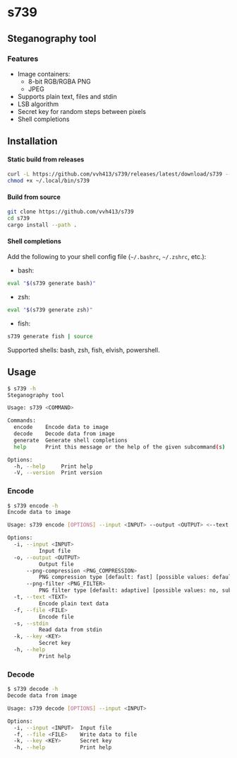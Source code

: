 # s739

## Steganography tool

### Features
 - Image containers:
   - 8-bit RGB/RGBA PNG
   - JPEG
 - Supports plain text, files and stdin
 - LSB algorithm
 - Secret key for random steps between pixels
 - Shell completions

## Installation

#### Static build from releases
```sh
curl -L https://github.com/vvh413/s739/releases/latest/download/s739 --output ~/.local/bin/s739
chmod +x ~/.local/bin/s739
```

#### Build from source
```sh
git clone https://github.com/vvh413/s739
cd s739
cargo install --path .
```

#### Shell completions
Add the following to your shell config file (`~/.bashrc`, `~/.zshrc`, etc.):
- bash:
```sh
eval "$(s739 generate bash)"
```
- zsh:
```sh
eval "$(s739 generate zsh)"
```
- fish:
```sh
s739 generate fish | source
```
Supported shells: bash, zsh, fish, elvish, powershell.

## Usage

```sh 
$ s739 -h 
Steganography tool

Usage: s739 <COMMAND>

Commands:
  encode    Encode data to image
  decode    Decode data from image
  generate  Generate shell completions
  help      Print this message or the help of the given subcommand(s)

Options:
  -h, --help     Print help
  -V, --version  Print version
```

### Encode

```sh 
$ s739 encode -h 
Encode data to image

Usage: s739 encode [OPTIONS] --input <INPUT> --output <OUTPUT> <--text <TEXT>|--file <FILE>|--stdin>

Options:
  -i, --input <INPUT>
          Input file
  -o, --output <OUTPUT>
          Output file
      --png-compression <PNG_COMPRESSION>
          PNG compression type [default: fast] [possible values: default, fast, best]
      --png-filter <PNG_FILTER>
          PNG filter type [default: adaptive] [possible values: no, sub, up, avg, paeth, adaptive]
  -t, --text <TEXT>
          Encode plain text data
  -f, --file <FILE>
          Encode file
  -s, --stdin
          Read data from stdin
  -k, --key <KEY>
          Secret key
  -h, --help
          Print help
```

### Decode

```sh
$ s739 decode -h
Decode data from image

Usage: s739 decode [OPTIONS] --input <INPUT>

Options:
  -i, --input <INPUT>  Input file
  -f, --file <FILE>    Write data to file
  -k, --key <KEY>      Secret key
  -h, --help           Print help
```
